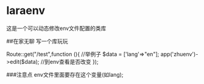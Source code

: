 # laraenv
这是一个可以动态修改env文件配置的类库

##在家无聊 写一个库玩玩

Route::get("/test",function (){
    //举例子
    $data = ['lang'=>"en"];
    app('zhuenv')->edit($data);
    //到env查看是否改变
});

###注意点  env文件里面要存在这个变量(如lang);
